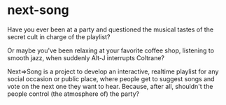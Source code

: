 # next-song
Have you ever been at a party and questioned the musical tastes of the secret cult in charge of the playlist?

Or maybe you've been relaxing at your favorite coffee shop, listening to smooth jazz, when suddenly Alt-J interrupts Coltrane?

Next=>Song is a project to develop an interactive, realtime playlist for any social occasion or public place, where people get to suggest songs and vote on the next one they want to hear. 
Because, after all, shouldn't the people control (the atmosphere of) the party? 
